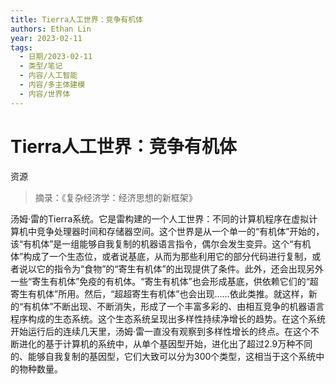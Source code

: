 ```yaml
---
title: Tierra人工世界：竞争有机体
authors: Ethan Lin
year: 2023-02-11 
tags:
  - 日期/2023-02-11 
  - 类型/笔记 
  - 内容/人工智能 
  - 内容/多主体建模 
  - 内容/世界体 
---
```



# Tierra人工世界：竞争有机体





资源

> 摘录：《复杂经济学：经济思想的新框架》
> 
汤姆·雷的Tierra系统。它是雷构建的一个人工世界：不同的计算机程序在虚拟计算机中竞争处理器时间和存储器空间。这个世界是从一个单一的“有机体”开始的，该“有机体”是一组能够自我复制的机器语言指令，偶尔会发生变异。这个“有机体”构成了一个生态位，或者说基底，从而为那些利用它的部分代码进行复制，或者说以它的指令为“食物”的“寄生有机体”的出现提供了条件。此外，还会出现另外一些“寄生有机体”免疫的有机体。“寄生有机体”也会形成基底，供依赖它们的“超寄生有机体”所用。然后，“超超寄生有机体”也会出现……依此类推。就这样，新的“有机体”不断出现、不断消失，形成了一个丰富多彩的、由相互竞争的机器语言程序构成的生态系统。这个生态系统呈现出多样性持续净增长的趋势。在这个系统开始运行后的连续几天里，汤姆·雷一直没有观察到多样性增长的终点。在这个不断进化的基于计算机的系统中，从单个基因型开始，进化出了超过2.9万种不同的、能够自我复制的基因型，它们大致可以分为300个类型，这相当于这个系统中的物种数量。